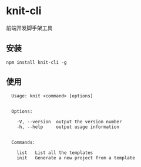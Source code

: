 # knit-cli
前端开发脚手架工具

## 安装
```
npm install knit-cli -g

```

## 使用
```
  Usage: knit <command> [options]


  Options:

    -V, --version  output the version number
    -h, --help     output usage information


  Commands:

    list   List all the templates
    init   Generate a new project from a template

```